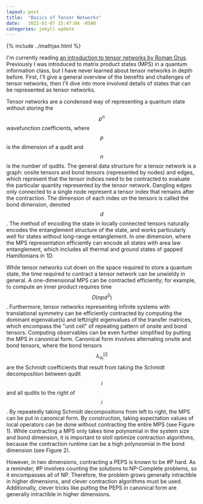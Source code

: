 ```yaml
---
layout: post
title:  "Basics of Tensor Networks"
date:   2022-01-07 15:47:04 -0500
categories: jekyll update
---
```

{% include ../mathjax.html %}

I'm currently reading [an introduction to tensor networks by Roman Orus][tn-review]. Previously I was introduced to matrix product states (MPS) in a quantum information class, but I have never learned about tensor networks in depth before. First, I'll give a general overview of the benefits and challenges of tensor networks, then I'll dive into more involved details of states that can be represented as tensor networks.

Tensor networks are a condensed way of representing a quantum state without storing the $$p^n$$ wavefunction coefficients, where $$p$$ is the dimension of a qudit and $$n$$ is the number of qudits. The general data structure for a tensor network is a graph: onsite tensors and bond tensors (represented by nodes) and edges, which represent that the tensor indices need to be contracted to evaluate the particular quantity represented by the tensor network. Dangling edges only connected to a single node represent a tensor index that remains after the contraction. The dimension of each index on the tensors is called the bond dimension, denoted $$d$$. The method of encoding the state in locally connected tensors naturally encodes the entanglement structure of the state, and works particularly well for states without long-range entanglement. In one dimension, where the MPS representation efficiently can encode all states with area law entanglement, which includes all thermal and ground states of gapped Hamiltonians in 1D. 

While tensor networks cut down on the space required to store a quantum state, the time required to contract a tensor network can be unwieldy in general. A one-dimensional MPS can be contracted efficiently; for example, to compute an inner product requires time $$O(npd^3)$$. Furthermore, tensor networks representing infinite systems with translational symmetry can be efficiently contracted by computing the dominant eigenvalue(s) and left/right eigenvalues of the transfer matrices, which encompass the "unit cell" of repeating pattern of onsite and bond tensors. Computing observables can be even further simplified by putting the MPS in canonical form. Canonical form involves alternating onsite and bond tensors, where the bond tensors $$\lambda_{\alpha_i}^{[i]}$$ are the Schmidt coefficients that result from taking the Schmidt decomposition between qudit $$i$$ and all qudits to the right of $$i$$. By repeatedly taking Schmidt decompositions from left to right, the MPS can be put in canonical form. By construction, taking expectation values of local operators can be done without contracting the entire MPS (see Figure 1). While contracting a MPS only takes time polynomial in the system size and bond dimension, it is important to stoll optimize contraction algorithms, because the contraction runtime can be a high polynoomial in the bond dimension (see Figure 2).

However, in two dimensions, contracting a PEPS is known to be #P hard. As a reminder, #P involves counting the solutions to NP-Complete problems, so it encompasses all of NP.  Therefore, the problem grows generally intractible in higher dimensions, and clever contraction algorithms must be used. Additionally, clever tricks like putting the PEPS in canonical form are generally intractible in higher dimensions. 

[tn-review]: https://arxiv.org/pdf/1306.2164.pdf
